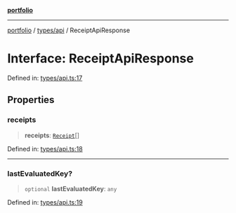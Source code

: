 [**portfolio**](../../../README.md)

***

[portfolio](../../../modules.md) / [types/api](../README.md) / ReceiptApiResponse

# Interface: ReceiptApiResponse

Defined in: [types/api.ts:17](https://github.com/tnorlund/Portfolio/blob/7ccb227b66e3c899f8924dbd1c5d3a95e68f2900/portfolio/types/api.ts#L17)

## Properties

### receipts

> **receipts**: [`Receipt`](Receipt.md)[]

Defined in: [types/api.ts:18](https://github.com/tnorlund/Portfolio/blob/7ccb227b66e3c899f8924dbd1c5d3a95e68f2900/portfolio/types/api.ts#L18)

***

### lastEvaluatedKey?

> `optional` **lastEvaluatedKey**: `any`

Defined in: [types/api.ts:19](https://github.com/tnorlund/Portfolio/blob/7ccb227b66e3c899f8924dbd1c5d3a95e68f2900/portfolio/types/api.ts#L19)
